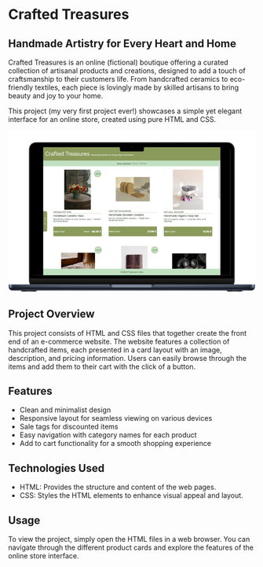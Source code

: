 # Crafted Treasures

## Handmade Artistry for Every Heart and Home

Crafted Treasures is an online (fictional) boutique offering a curated collection of artisanal products and creations, designed to add a touch of craftsmanship to their customers life. From handcrafted ceramics to eco-friendly textiles, each piece is lovingly made by skilled artisans to bring beauty and joy to your home.

This project (my very first project ever!) showcases a simple yet elegant interface for an online store, created using pure HTML and CSS.

![Crafted Treasures Home Page](result/crafted_treasures_final_result.png)

## Project Overview

This project consists of HTML and CSS files that together create the front end of an e-commerce website. The website features a collection of handcrafted items, each presented in a card layout with an image, description, and pricing information. Users can easily browse through the items and add them to their cart with the click of a button.

## Features

- Clean and minimalist design
- Responsive layout for seamless viewing on various devices
- Sale tags for discounted items
- Easy navigation with category names for each product
- Add to cart functionality for a smooth shopping experience

## Technologies Used

- HTML: Provides the structure and content of the web pages.
- CSS: Styles the HTML elements to enhance visual appeal and layout.

## Usage

To view the project, simply open the HTML files in a web browser. You can navigate through the different product cards and explore the features of the online store interface.
